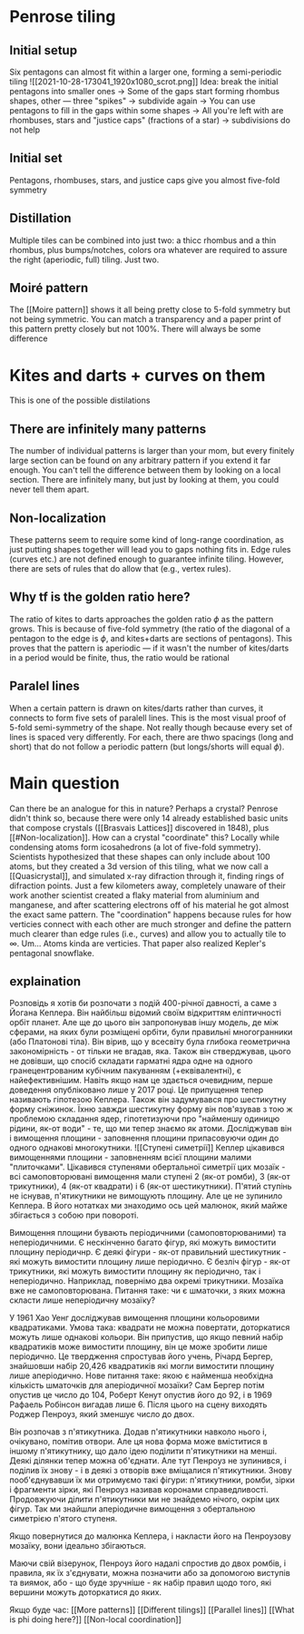 # Penrose tiling
## Initial setup
Six pentagons can almost fit within a larger one, forming a semi-periodic tiling
![[2021-10-28-173041_1920x1080_scrot.png]]
Idea: break the initial pentagons into smaller ones → Some of the gaps start forming rhombus shapes, other — three "spikes" → subdivide again → You can use pentagons to fill in the gaps within some shapes → All you're left with are rhombuses, stars and "justice caps" (fractions of a star) → subdivisions do not help
## Initial set
Pentagons, rhombuses, stars, and justice caps give you almost five-fold symmetry
## Distillation
Multiple tiles can be combined into just two: a thicc rhombus and a thin rhombus, plus bumps/notches, colors ora whatever are required to assure the right (aperiodic, full) tiling. Just two.
## Moiré pattern
The [[Moire pattern]] shows it all being pretty close to 5-fold symmetry but not being symmetric. You can match a transparency and a paper print of this pattern pretty closely but not 100%. There will always be some difference
# Kites and darts + curves on them
This is one of the possible distilations
## There are infinitely many patterns
The number of individual patterns is larger than your mom, but every finitely large section can be found on any arbitrary pattern if you extend it far enough. You can't tell the difference between them by looking on a local section. There are infinitely many, but just by looking at them, you could never tell them apart.
## Non-localization
These patterns seem to require some kind of long-range coordination, as just putting shapes together will lead you to gaps nothing fits in. Edge rules (curves etc.) are not defined enough to guarantee infinite tiling. However, there are sets of rules that do allow that (e.g., vertex rules).
## Why tf is the golden ratio here?
The ratio of kites to darts approaches the golden ratio $\phi$ as the pattern grows. This is because of five-fold symmetry (the ratio of the diagonal of a pentagon to the edge is $\phi$, and kites+darts are sections of pentagons). This proves that the pattern is aperiodic — if it wasn't the number of kites/darts in a period would be finite, thus, the ratio would be rational
## Paralel lines
When a certain pattern is drawn on kites/darts rather than curves, it connects to form five sets of paralell lines. This is the most visual proof of 5-fold semi-symmetry of the shape. Not really though because every set of lines is spaced very differently. For each, there are thwo spacings (long and short) that do not follow a periodic pattern (but longs/shorts will equal $\phi$).
# Main question
Can there be an analogue for this in nature? Perhaps a crystal? Penrose didn't think so, because there were only 14 already established basic units that compose crystals ([[Brasvais Lattices]] discovered in 1848), plus [[#Non-localization]]. How can a crystal "coordinate" this? Locally while condensing atoms form icosahedrons (a lot of five-fold symmetry). Scientists hypothesized that these shapes can only include about 100 atoms, but they created a 3d version of this tiling, what we now call a [[Quasicrystal]], and simulated x-ray difraction through it, finding rings of difraction points. Just a few kilometers away, completely unaware of their work another scientist created a flaky material from aluminium and manganese, and after scattering electrons off of his material he got almost the exact same pattern. The "coordination" happens because rules for how verticies connect with each other are much stronger and define the pattern much clearer than edge rules (i.e., curves) and allow you to actually tile to $\infty$. Um… Atoms kinda are verticies.
That paper also realized Kepler's pentagonal snowflake.

## explaination
Розповідь я хотів би розпочати з подій 400-річної давності, а саме з Йогана Кеплера. Він найбільш відомий своїм відкриттям еліптичності орбіт планет. Але ще до цього він запропонував іншу модель, де між сферами, на яких були розміщені орбіти, були правильні многогранники (або Платонові тіла). Він вірив, що у всесвіту була глибока геометрична закономірність - от тільки не вгадав, яка. Також він стверджував, цього не довівши, що спосіб складати гарматні ядра одне на одного гранецентрованим кубічним пакуванням (+еквівалентні), є найефективнішим. Навіть якщо нам це здається очевидним, перше доведення опубліковано лише у 2017 році. Це припущення тепер називають гіпотезою Кеплера. Також він задумувався про шестикутну форму сніжинок. Їхню завжди шестикутну форму він пов'язував з тою ж проблемою складання ядер, гіпотетизуючи про "найменшу одиницю рідини, як-от води" - те, що ми тепер знаємо як атоми. Досліджував він і вимощення площини - заповнення площини припасовуючи один до одного однакові многокутники.
![[Ступені симетрії]]
Кеплер цікавився вимощеннями площини - заповненням всієї площини малими "плиточками". Цікавився ступенями обертальної симетрії цих мозаїк - всі самоповторювані вимощення мали ступені 2 (як-от ромби), 3 (як-от трикутники), 4 (як-от квадрати) і 6 (як-от шестикутники). П'ятий ступінь не існував, п'ятикутники не вимощують площину. Але це не зупинило Кеплера. В його нотатках ми знаходимо ось цей малюнок, який майже збігається з собою при повороті.  

Вимощення площини бувають періодичними (самоповторюваними) та неперіодичними. Є нескінченно багато фігур, які можуть вимостити площину періодичнр. Є деякі фігури - як-от правильний шестикутник - які можуть вимостити площину лише періодично. Є безліч фігур - як-от трикутники, які можуть вимостити площину як періодично, так і неперіодично. Наприклад, повернімо два окремі трикутники. Мозаїка вже не самоповторювана. Питання таке: чи є шматочки, з яких можна скласти лише неперіодичну мозаїку?  

У 1961 Хао Уенг досліджував вимощення площини кольоровими квадратиками. Умова така: квадрати не можна повертати, доторкатися можуть лише однакові кольори. Він припустив, що якщо певний набір квадратиків може вимостити площину, він це може зробити лише періодично. Це твердження спростував його учень, Річард Бергер, знайшовши набір 20,426 квадратиків які могли вимостити площину лише аперіодично. Нове питання таке: якою є найменша необхідна кількість шматочків для аперіодичної мозаїки? Сам Бергер потім опустив це число до 104, Роберт Кенут опустив його до 92, і в 1969 Рафаель Робінсон вигадав лише 6. Після цього на сцену виходять Роджер Пенроуз, який зменшує число до двох.  

Він розпочав з п'ятикутника. Додав п'ятикутники навколо нього і, очікувано, помітив отвори. Але ця нова форма може вміститися в іншому п'ятикутнику, що дало ідею поділити п'ятикутники на менші. Деякі ділянки тепер можна об'єднати. Але тут Пенроуз не зупинився, і поділив їх знову - і в деякі з отворів вже вміщалися п'ятикутники. Знову пооб'єднувавши їх ми отримуємо такі фігури: п'ятикутники, ромби, зірки і фрагменти зірки, які Пенроуз називав коронами справедливості. Продовжуючи ділити п'ятикутники ми не знайдемо нічого, окрім цих фігур. Так ми знайшли аперіодичне вимощення з обертальною симетрією п'ятого ступеня.  
 
Якщо повернутися до малюнка Кеплера, і накласти його на Пенроузову мозаїку, вони ідеально збігаються.  
  
Маючи свій візерунок, Пенроуз його надалі спростив до двох ромбів, і правила, як їх з'єднувати, можна позначити або за допомогою виступів та виямок, або - що буде зручніше - як набір правил щодо того, які вершини можуть доторкатися до яких.  
  
Якщо буде час: [[More patterns]] [[Different tilings]] [[Parallel lines]] [[What is phi doing here?]] [[Non-local coordination]]  
